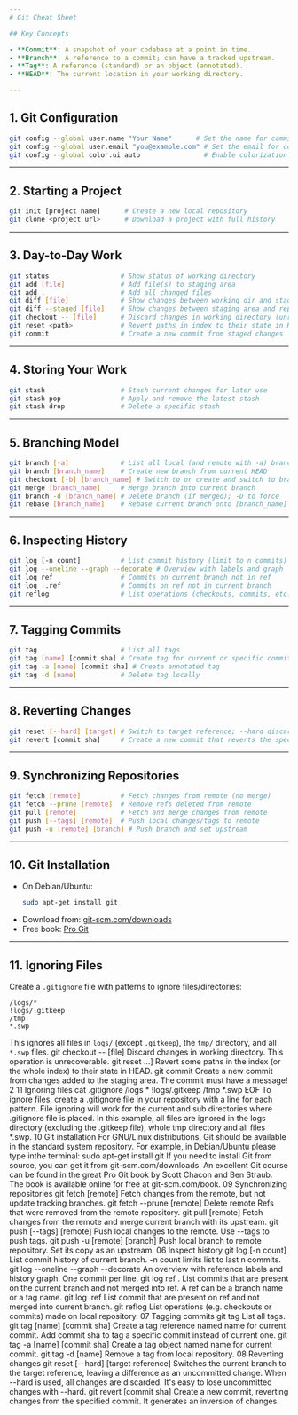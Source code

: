 ```yaml
---
# Git Cheat Sheet

## Key Concepts

- **Commit**: A snapshot of your codebase at a point in time.
- **Branch**: A reference to a commit; can have a tracked upstream.
- **Tag**: A reference (standard) or an object (annotated).
- **HEAD**: The current location in your working directory.

---
```


## 1. Git Configuration

```sh
git config --global user.name "Your Name"      # Set the name for commits and tags
git config --global user.email "you@example.com" # Set the email for commits and tags
git config --global color.ui auto                # Enable colorization of Git output
```

---

## 2. Starting a Project

```sh
git init [project name]      # Create a new local repository
git clone <project url>      # Download a project with full history
```

---

## 3. Day-to-Day Work

```sh
git status                  # Show status of working directory
git add [file]              # Add file(s) to staging area
git add .                   # Add all changed files
git diff [file]             # Show changes between working dir and staging area
git diff --staged [file]    # Show changes between staging area and repository
git checkout -- [file]      # Discard changes in working directory (unrecoverable)
git reset <path>            # Revert paths in index to their state in HEAD
git commit                  # Create a new commit from staged changes
```

---

## 4. Storing Your Work

```sh
git stash                   # Stash current changes for later use
git stash pop               # Apply and remove the latest stash
git stash drop              # Delete a specific stash
```

---

## 5. Branching Model

```sh
git branch [-a]             # List all local (and remote with -a) branches
git branch [branch_name]    # Create new branch from current HEAD
git checkout [-b] [branch_name] # Switch to or create and switch to branch
git merge [branch_name]     # Merge branch into current branch
git branch -d [branch_name] # Delete branch (if merged); -D to force
git rebase [branch_name]    # Rebase current branch onto [branch_name]
```

---

## 6. Inspecting History

```sh
git log [-n count]          # List commit history (limit to n commits)
git log --oneline --graph --decorate # Overview with labels and graph
git log ref                 # Commits on current branch not in ref
git log ..ref               # Commits on ref not in current branch
git reflog                  # List operations (checkouts, commits, etc.)
```

---

## 7. Tagging Commits

```sh
git tag                     # List all tags
git tag [name] [commit sha] # Create tag for current or specific commit
git tag -a [name] [commit sha] # Create annotated tag
git tag -d [name]           # Delete tag locally
```

---

## 8. Reverting Changes

```sh
git reset [--hard] [target] # Switch to target reference; --hard discards changes
git revert [commit sha]     # Create a new commit that reverts the specified commit
```

---

## 9. Synchronizing Repositories

```sh
git fetch [remote]          # Fetch changes from remote (no merge)
git fetch --prune [remote]  # Remove refs deleted from remote
git pull [remote]           # Fetch and merge changes from remote
git push [--tags] [remote]  # Push local changes/tags to remote
git push -u [remote] [branch] # Push branch and set upstream
```

---

## 10. Git Installation

- On Debian/Ubuntu:
	```sh
	sudo apt-get install git
	```
- Download from: [git-scm.com/downloads](https://git-scm.com/downloads)
- Free book: [Pro Git](https://git-scm.com/book)

---

## 11. Ignoring Files

Create a `.gitignore` file with patterns to ignore files/directories:

```gitignore
/logs/*
!logs/.gitkeep
/tmp
*.swp
```

This ignores all files in `logs/` (except `.gitkeep`), the `tmp/` directory, and all `*.swp` files.
git checkout -- [file] Discard changes in working directory. This operation is
unrecoverable.
git reset <path>...] Revert some paths in the index (or the whole index) to their
state in HEAD.
git commit Create a new commit from changes added to the staging area.
The commit must have a message!
2
11 Ignoring files
cat <EOF > .gitignore
/logs *
!logs/.gitkeep
/tmp
*.swp
EOF
To ignore files, create a .gitignore file in your repository with a line for each pattern. File ignoring will
work for the current and sub directories where .gitignore file is placed. In this example, all files are
ignored in the logs directory (excluding the .gitkeep file), whole tmp directory and all files *.swp.
10 Git installation
For GNU/Linux distributions, Git should be available in the standard system repository. For
example, in Debian/Ubuntu please type inthe terminal:
sudo apt-get install git
If you need to install Git from source, you can get it from git-scm.com/downloads.
An excellent Git course can be found in the great Pro Git book by Scott Chacon and Ben Straub.
The book is available online for free at git-scm.com/book.
09 Synchronizing repositories
git fetch [remote] Fetch changes from the remote, but not update tracking
branches.
git fetch --prune
[remote]
Delete remote Refs that were removed from the remote
repository.
git pull [remote] Fetch changes from the remote and merge current branch with
its upstream.
git push [--tags]
[remote] Push local changes to the remote. Use --tags to push tags.
git push -u [remote]
[branch]
Push local branch to remote repository. Set its copy as an
upstream.
06 Inspect history
git log [-n count] List commit history of current branch. -n count limits list to last
n commits.
git log --oneline
--graph --decorate
An overview with reference labels and history graph. One
commit per line.
git log ref . List commits that are present on the current branch and not
merged into ref. A ref can be a branch name or a tag name.
git log .ref List commit that are present on ref and not merged into current
branch.
git reflog List operations (e.g. checkouts or commits) made on local
repository.
07 Tagging commits
git tag List all tags.
git tag [name]
[commit sha]
Create a tag reference named name for current commit. Add
commit sha to tag a specific commit instead of current one.
git tag -a [name]
[commit sha] Create a tag object named name for current commit.
git tag -d [name] Remove a tag from local repository.
08 Reverting changes
git reset [--hard]
[target reference]
Switches the current branch to the target reference, leaving
a difference as an uncommitted change. When --hard is used,
all changes are discarded. It's easy to lose uncommitted
changes with --hard.
git revert [commit sha] Create a new commit, reverting changes from the specified
commit. It generates an inversion of changes. 